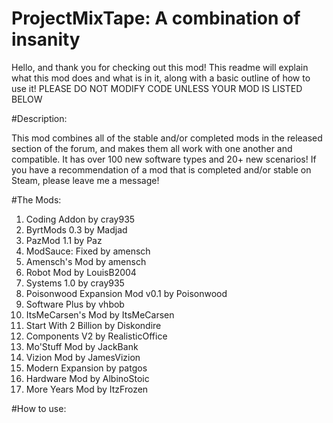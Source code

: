 # ProjectMixTape: A combination of insanity

  Hello, and thank you for checking out this mod! This readme will explain what this mod does and what is in it, along with a basic outline of how to use it! PLEASE DO NOT MODIFY CODE UNLESS YOUR MOD IS LISTED BELOW
  
#Description:
  
  This mod combines all of the stable and/or completed mods in the released section of the forum, and makes them all work with one another and compatible. It has over 100 new software types and 20+ new scenarios! If you have a recommendation of a mod that is completed and/or stable on Steam, please leave me a message!
  
#The Mods:

  1. Coding Addon by cray935
  1. ByrtMods 0.3 by Madjad
  1. PazMod 1.1 by Paz
  1. ModSauce: Fixed by amensch
  1. Amensch's Mod by amensch
  1. Robot Mod by LouisB2004
  1. Systems 1.0 by cray935
  1. Poisonwood Expansion Mod v0.1 by Poisonwood
  1. Software Plus by vhbob
  1. ItsMeCarsen's Mod by ItsMeCarsen
  2. Start With 2 Billion by Diskondire
  3. Components V2 by RealisticOffice
  4. Mo'Stuff Mod by JackBank
  5. Vizion Mod by JamesVizion
  6. Modern Expansion by patgos
  7. Hardware Mod by AlbinoStoic
  8. More Years Mod by ItzFrozen

#How to use:
  
  
